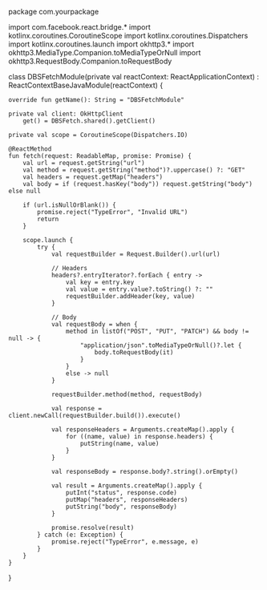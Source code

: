 package com.yourpackage

import com.facebook.react.bridge.*
import kotlinx.coroutines.CoroutineScope
import kotlinx.coroutines.Dispatchers
import kotlinx.coroutines.launch
import okhttp3.*
import okhttp3.MediaType.Companion.toMediaTypeOrNull
import okhttp3.RequestBody.Companion.toRequestBody

class DBSFetchModule(private val reactContext: ReactApplicationContext) :
    ReactContextBaseJavaModule(reactContext) {

    override fun getName(): String = "DBSFetchModule"

    private val client: OkHttpClient
        get() = DBSFetch.shared().getClient()

    private val scope = CoroutineScope(Dispatchers.IO)

    @ReactMethod
    fun fetch(request: ReadableMap, promise: Promise) {
        val url = request.getString("url")
        val method = request.getString("method")?.uppercase() ?: "GET"
        val headers = request.getMap("headers")
        val body = if (request.hasKey("body")) request.getString("body") else null

        if (url.isNullOrBlank()) {
            promise.reject("TypeError", "Invalid URL")
            return
        }

        scope.launch {
            try {
                val requestBuilder = Request.Builder().url(url)

                // Headers
                headers?.entryIterator?.forEach { entry ->
                    val key = entry.key
                    val value = entry.value?.toString() ?: ""
                    requestBuilder.addHeader(key, value)
                }

                // Body
                val requestBody = when {
                    method in listOf("POST", "PUT", "PATCH") && body != null -> {
                        "application/json".toMediaTypeOrNull()?.let {
                            body.toRequestBody(it)
                        }
                    }
                    else -> null
                }

                requestBuilder.method(method, requestBody)

                val response = client.newCall(requestBuilder.build()).execute()

                val responseHeaders = Arguments.createMap().apply {
                    for ((name, value) in response.headers) {
                        putString(name, value)
                    }
                }

                val responseBody = response.body?.string().orEmpty()

                val result = Arguments.createMap().apply {
                    putInt("status", response.code)
                    putMap("headers", responseHeaders)
                    putString("body", responseBody)
                }

                promise.resolve(result)
            } catch (e: Exception) {
                promise.reject("TypeError", e.message, e)
            }
        }
    }
}
